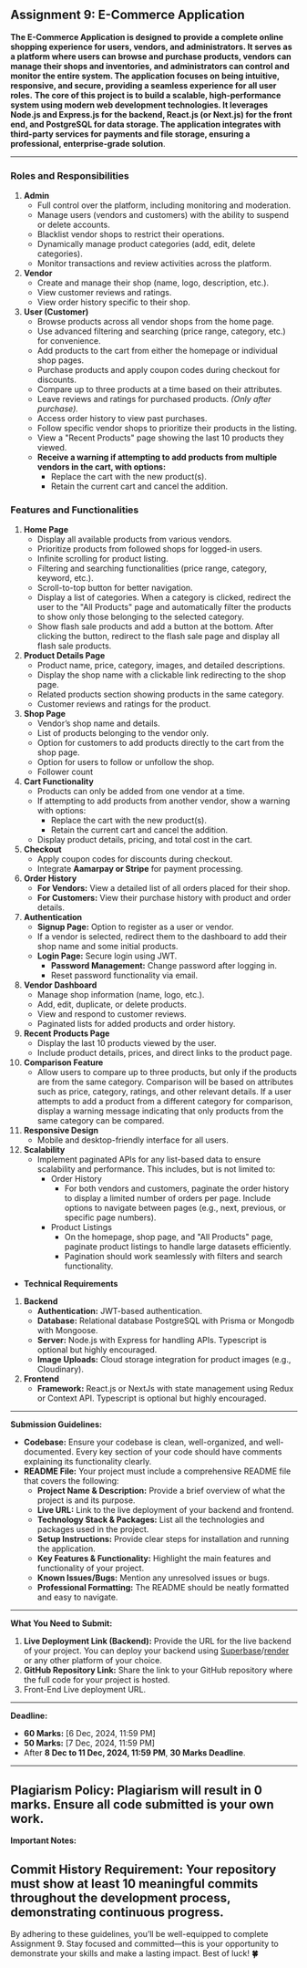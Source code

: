 
## Assignment 9: E-Commerce Application

**The E-Commerce Application is designed to provide a complete online shopping experience for users, vendors, and administrators. It serves as a platform where users can browse and purchase products, vendors can manage their shops and inventories, and administrators can control and monitor the entire system. The application focuses on being intuitive, responsive, and secure, providing a seamless experience for all user roles.**
**The core of this project is to build a scalable, high-performance system using modern web development technologies. It leverages Node.js and Express.js for the backend, React.js (or Next.js) for the front end, and PostgreSQL for data storage. The application integrates with third-party services for payments and file storage, ensuring a professional, enterprise-grade solution**.

---
### **Roles and Responsibilities**
1. **Admin**
    - Full control over the platform, including monitoring and moderation.
    - Manage users (vendors and customers) with the ability to suspend or delete accounts.
    - Blacklist vendor shops to restrict their operations.
    - Dynamically manage product categories (add, edit, delete categories).
    - Monitor transactions and review activities across the platform.
2. **Vendor**
    - Create and manage their shop (name, logo, description, etc.).
    - View customer reviews and ratings.
    - View order history specific to their shop.
3. **User (Customer)**
    - Browse products across all vendor shops from the home page.
    - Use advanced filtering and searching (price range, category, etc.) for convenience.
    - Add products to the cart from either the homepage or individual shop pages.
    - Purchase products and apply coupon codes during checkout for discounts.
    - Compare up to three products at a time based on their attributes.
    - Leave reviews and ratings for purchased products. *(Only after purchase).*
    - Access order history to view past purchases.
    - Follow specific vendor shops to prioritize their products in the listing.
    - View a "Recent Products" page showing the last 10 products they viewed.
    - **Receive a warning if attempting to add products from multiple vendors in the cart, with options:**
        - Replace the cart with the new product(s).
        - Retain the current cart and cancel the addition.
### **Features and Functionalities**
1. **Home Page**
    - Display all available products from various vendors.
    - Prioritize products from followed shops for logged-in users.
    - Infinite scrolling for product listing.
    - Filtering and searching functionalities (price range, category, keyword, etc.).
    - Scroll-to-top button for better navigation.
    - Display a list of categories. When a category is clicked, redirect the user to the "All Products" page and automatically filter the products to show only those belonging to the selected category.
    - Show flash sale products and add a button at the bottom. After clicking the button, redirect to the flash sale page and display all flash sale products.
2. **Product Details Page**
    - Product name, price, category, images, and detailed descriptions.
    - Display the shop name with a clickable link redirecting to the shop page.
    - Related products section showing products in the same category.
    - Customer reviews and ratings for the product.
3. **Shop Page**
    - Vendor’s shop name and details.
    - List of products belonging to the vendor only.
    - Option for customers to add products directly to the cart from the shop page.
    - Option for users to follow or unfollow the shop.
    - Follower count
4. **Cart Functionality**
    - Products can only be added from one vendor at a time.
    - If attempting to add products from another vendor, show a warning with options:
        - Replace the cart with the new product(s).
        - Retain the current cart and cancel the addition.
    - Display product details, pricing, and total cost in the cart.
5. **Checkout**
    - Apply coupon codes for discounts during checkout.
    - Integrate **Aamarpay or Stripe** for payment processing.
6. **Order History**
    - **For Vendors:** View a detailed list of all orders placed for their shop.
    - **For Customers:** View their purchase history with product and order details.
7. **Authentication**
    - **Signup Page:** Option to register as a user or vendor.
    - If a vendor is selected, redirect them to the dashboard to add their shop name and some initial products.
    - **Login Page:** Secure login using JWT.
        - **Password Management:** Change password after logging in.
        - Reset password functionality via email.
8. **Vendor Dashboard**
    - Manage shop information (name, logo, etc.).
    - Add, edit, duplicate, or delete products.
    - View and respond to customer reviews.
    - Paginated lists for added products and order history.
9. **Recent Products Page**
    - Display the last 10 products viewed by the user.
    - Include product details, prices, and direct links to the product page.
10. **Comparison Feature**
    - Allow users to compare up to three products, but only if the products are from the same category. Comparison will be based on attributes such as price, category, ratings, and other relevant details. If a user attempts to add a product from a different category for comparison, display a warning message indicating that only products from the same category can be compared.
11. **Responsive Design**
    - Mobile and desktop-friendly interface for all users.
12. **Scalability**
    - Implement paginated APIs for any list-based data to ensure scalability and performance. This includes, but is not limited to:
       - Order History
         - For both vendors and customers, paginate the order history to display a limited number of orders per page. Include options to navigate between pages (e.g., next, previous, or specific page numbers).
       - Product Listings
         - On the homepage, shop page, and "All Products" page, paginate product listings to handle large datasets efficiently.
         - Pagination should work seamlessly with filters and search functionality.
- **Technical Requirements**
1. **Backend**
    - **Authentication:** JWT-based authentication.
    - **Database:** Relational database PostgreSQL with Prisma or Mongodb with Mongoose.
    - **Server:** Node.js with Express for handling APIs. Typescript is optional but highly encouraged.
    - **Image Uploads:** Cloud storage integration for product images (e.g., Cloudinary).
2. **Frontend**
    - **Framework:** React.js or NextJs with state management using Redux or Context API. Typescript is optional but highly encouraged.
---
**Submission Guidelines:**

- **Codebase:** Ensure your codebase is clean, well-organized, and well-documented. Every key section of your code should have comments explaining its functionality clearly.
- **README File:** Your project must include a comprehensive README file that covers the following:
    - **Project Name & Description:** Provide a brief overview of what the project is and its purpose.
    - **Live URL:** Link to the live deployment of your backend and frontend.
    - **Technology Stack & Packages:** List all the technologies and packages used in the project.
    - **Setup Instructions:** Provide clear steps for installation and running the application.
    - **Key Features & Functionality:** Highlight the main features and functionality of your project.
    - **Known Issues/Bugs:** Mention any unresolved issues or bugs.
    - **Professional Formatting:** The README should be neatly formatted and easy to navigate.
---
**What You Need to Submit:**

1. **Live Deployment Link (Backend):** Provide the URL for the live backend of your project. You can deploy your backend using [Superbase](https://www.supabase.com/)/[render](https://render.com/) or any other platform of your choice.
2. **GitHub Repository Link:** Share the link to your GitHub repository where the full code for your project is hosted.
3. Front-End Live deployment URL.
---
**Deadline:**
- **60 Marks:** [6 Dec, 2024, 11:59 PM]
- **50 Marks:** [7 Dec, 2024, 11:59 PM]
- After **8 Dec to 11 Dec, 2024, 11:59 PM**, **30 Marks Deadline**.
---
**Plagiarism Policy:**
Plagiarism will result in 0 marks. Ensure all code submitted is your own work.
---
**Important Notes:** 

**Commit History Requirement:** Your repository must show at least 10 meaningful commits throughout the development process, demonstrating continuous progress.
---
By adhering to these guidelines, you’ll be well-equipped to complete Assignment 9. Stay focused and committed—this is your opportunity to demonstrate your skills and make a lasting impact. Best of luck!  **🍀**
